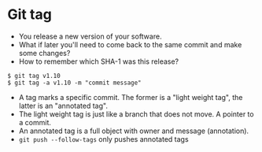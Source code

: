 # Git tag


* You release a new version of your software.
* What if later you'll need to come back to the same commit and make some changes?
* How to remember which SHA-1 was this release?

```
$ git tag v1.10
$ git tag -a v1.10 -m "commit message"
```

* A tag marks a specific commit. The former is a "light weight tag", the latter is an "annotated tag".
* The light weight tag is just like a branch that does not move. A pointer to a commit.
* An annotated tag is a full object with owner and message (annotation).
* `git push --follow-tags` only pushes annotated tags



